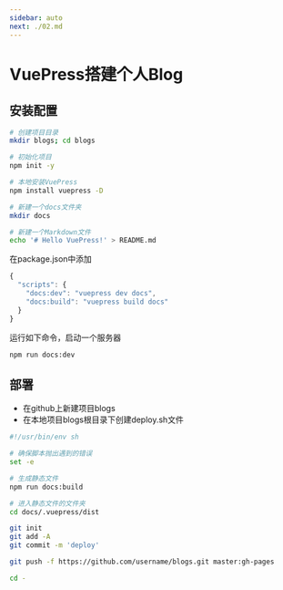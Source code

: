 ```yaml
---
sidebar: auto
next: ./02.md
---
```


# VuePress搭建个人Blog

## 安装配置

```sh
# 创建项目目录
mkdir blogs; cd blogs

# 初始化项目
npm init -y

# 本地安装VuePress
npm install vuepress -D

# 新建一个docs文件夹
mkdir docs

# 新建一个Markdown文件
echo '# Hello VuePress!' > README.md
```

在package.json中添加

```js
{
  "scripts": {
    "docs:dev": "vuepress dev docs",
    "docs:build": "vuepress build docs"
  }
}
```

运行如下命令，启动一个服务器

```
npm run docs:dev
```

## 部署

- 在github上新建项目blogs
- 在本地项目blogs根目录下创建deploy.sh文件

```sh
#!/usr/bin/env sh

# 确保脚本抛出遇到的错误
set -e

# 生成静态文件
npm run docs:build

# 进入静态文件的文件夹
cd docs/.vuepress/dist

git init
git add -A
git commit -m 'deploy'

git push -f https://github.com/username/blogs.git master:gh-pages

cd -
```